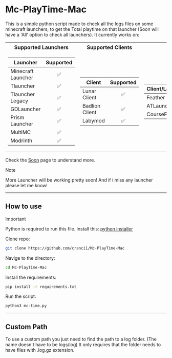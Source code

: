 # Mc-PlayTime-Mac

This is a simple python script made to check all the logs files on some minecraft launchers, to get the Total playtime on that launcher (Soon will have a 'All' option to check all launchers).
It currently works on:

<table>
<tr>
        <th>Supported Launchers</th>
        <th>Supported Clients</th>
        <th>Require Time</th>
</tr>
<tr><td>
        
| Launcher  | Supported |
| ------- | :-------: |
| Minecraft Launcher | :white_check_mark: |
| Tlauncher   | :white_check_mark: |
| Tlauncher Legacy   | :white_check_mark: |
| GDLauncher   | :white_check_mark: |
| Prism Launcher   | :white_check_mark:  |
| MultiMC   | :white_check_mark: |
| Modrinth   | :white_check_mark: |

</td><td>
    
| Client | Supported |
| ------- | :-------: |
| Lunar Client   | :white_check_mark: |
| Badlion Client| :white_check_mark: |
| Labymod | :white_check_mark: |

</td><td>
    
| Client/Launcher | UnSupported |
| ------- | :-------: |
| Feather Client| :white_check_mark: |
| ATLauncher   |  :white_check_mark: |
| CourseForge   | :white_check_mark: |

</td></tr>
</table>

Check the [Soon](/soon.md) page to understand more.

> [!Note]
> More Launcher will be working pretty soon! And if i miss any launcher please let me know!

---

## How to use

> [!IMPORTANT]
> Python is required to run this file. Install this: [python installer](https://www.python.org/downloads/)

Clone repo:

```sh
git clone https://github.com/cranci1/Mc-PlayTime-Mac
```

Navige to the directory:

```sh
cd Mc-PlayTime-Mac
```

Install the requirements:

```sh
pip install -r requirements.txt
```

Run the script:

```sh
python3 mc-time.py
```

---

## Custom Path

To use a custom path you just need to find the path to a log folder. (The name doesn't have to be logs/log) It only requires that the folder needs to have files with .log.gz extension.
